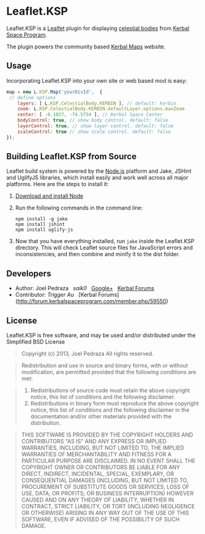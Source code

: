 Leaflet.KSP
==========

Leaflet.KSP is a [Lealfet](http://leafletjs.com/) plugin for displaying [celestial bodies](http://wiki.kerbalspaceprogram.com/wiki/Celestials) from [Kerbal Space Program](https://kerbalspaceprogram.com/).

The plugin powers the community based [Kerbal Maps](http://www.kerbalmaps.com) website.

Usage
-----

Incorporating Leaflet.KSP into your own site or web based mod is easy:

```js
map = new L.KSP.Map('yourDivId',  {
 // define options
	layers: [ L.KSP.CelestialBody.KERBIN ], // default: kerbin
	zoom: L.KSP.CelestialBody.KERBIN.defaultLayer.options.maxZoom
	center: [ -0.1027, -74.5754 ], // Kerbal Space Center
	bodyControl: true, // show body control. default: false
	layerControl: true, // show layer control. default: false
	scaleControl: true // show scale control. default: false
});
```

Building Leaflet.KSP from Source
--------------------------------

Leaflet build system is powered by the [Node.js](http://nodejs.org/) platform and Jake, JSHint and UglifyJS libraries, which install easily and work well across all major platforms. Here are the steps to install it:

1. [Download and install Node](http://nodejs.org/)
2. Run the following commands in the command line:

	```text
	npm install -g jake
	npm install jshint
	npm install uglify-js
    ```
3. Now that you have everything installed, run ```jake``` inside the Leaflet.KSP directory. This will check Leaflet source files for JavaScript errors and inconsistencies, and then combine and minify it to the dist folder.

Developers
----------

* Author: Joel Pedraza &nbsp; *saik0* &nbsp; [Google+](http://plus.google.com/111289811888358912498/) &nbsp; [Kerbal Forums](http://forum.kerbalspaceprogram.com/member.php/58916)
* Contributor: *Trigger Au* &nbsp; [Kerbal Forums] (http://forum.kerbalspaceprogram.com/member.php/59550)

License
-------

Leaflet.KSP is free software, and may be used and/or distributed under the Simplified BSD License


> Copyright (c) 2013, Joel Pedraza
All rights reserved.

> Redistribution and use in source and binary forms, with or without
modification, are permitted provided that the following conditions are met: 

> 1. Redistributions of source code must retain the above copyright notice, this
   list of conditions and the following disclaimer. 
> 2. Redistributions in binary form must reproduce the above copyright notice,
   this list of conditions and the following disclaimer in the documentation
   and/or other materials provided with the distribution. 

> THIS SOFTWARE IS PROVIDED BY THE COPYRIGHT HOLDERS AND CONTRIBUTORS "AS IS" AND
ANY EXPRESS OR IMPLIED WARRANTIES, INCLUDING, BUT NOT LIMITED TO, THE IMPLIED
WARRANTIES OF MERCHANTABILITY AND FITNESS FOR A PARTICULAR PURPOSE ARE
DISCLAIMED. IN NO EVENT SHALL THE COPYRIGHT OWNER OR CONTRIBUTORS BE LIABLE FOR
ANY DIRECT, INDIRECT, INCIDENTAL, SPECIAL, EXEMPLARY, OR CONSEQUENTIAL DAMAGES
(INCLUDING, BUT NOT LIMITED TO, PROCUREMENT OF SUBSTITUTE GOODS OR SERVICES;
LOSS OF USE, DATA, OR PROFITS; OR BUSINESS INTERRUPTION) HOWEVER CAUSED AND
ON ANY THEORY OF LIABILITY, WHETHER IN CONTRACT, STRICT LIABILITY, OR TORT
(INCLUDING NEGLIGENCE OR OTHERWISE) ARISING IN ANY WAY OUT OF THE USE OF THIS
SOFTWARE, EVEN IF ADVISED OF THE POSSIBILITY OF SUCH DAMAGE.
 
